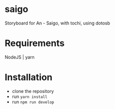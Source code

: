 # saigo
Storyboard for An - Saigo, with tochi, using dotosb

# Requirements
NodeJS | yarn

# Installation
- clone the repository
- run ``yarn install``
- run ``npm run develop``
